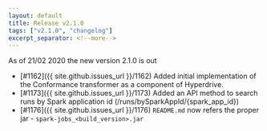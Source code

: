 ```yaml
---
layout: default
title: Release v2.1.0
tags: ["v2.1.0", "changelog"]
excerpt_separator: <!--more-->
---
```


As of 21/02 2020 the new version 2.1.0 is out
<!--more-->

- [#1162]({{ site.github.issues_url }}/1162) Added initial implementation of the Conformance transformer as a component of Hyperdrive.
- [#1173]({{ site.github.issues_url }}/1173) Added an API method to search runs by Spark application id (/runs/bySparkAppId/{spark_app_id})
- [#1176]({{ site.github.issues_url }}/1176) `README.md` now refers the proper jar - `spark-jobs_<build_version>.jar`

